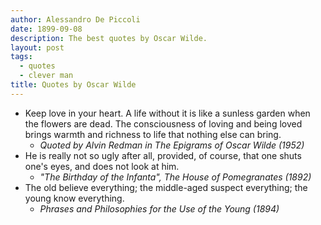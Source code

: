 ```yaml
---
author: Alessandro De Piccoli
date: 1899-09-08
description: The best quotes by Oscar Wilde.
layout: post
tags:
  - quotes
  - clever man
title: Quotes by Oscar Wilde
---
```


* Keep love in your heart. A life without it is like a sunless garden when the
  flowers are dead. The consciousness of loving and being loved brings warmth
  and richness to life that nothing else can bring.
  + *Quoted by Alvin Redman in The Epigrams of Oscar Wilde (1952)*
* He is really not so ugly after all, provided, of course, that one shuts one's
  eyes, and does not look at him.
  + *"The Birthday of the Infanta", The House of Pomegranates (1892)*
* The old believe everything; the middle-aged suspect everything; the young
  know everything.
  + *Phrases and Philosophies for the Use of the Young (1894)*

